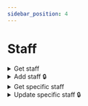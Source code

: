```yaml
---
sidebar_position: 4
---
```


# Staff

<details id="get-staff">
  <summary>Get staff</summary>

**GET** `https://staging-kaboom.herokuapp.com/v1/comics/staff/`

**Query params:**

| Name       | Example      | Type       | Required  |
|------------|--------------|------------|-----------|
| query      | john doe     | str        | no        |
| position * | penciller    | str        | no        |
| page **    | 1            | int        | no        |

\* to see a list of possible positions go [here](/docs/comics/staff-positions)

\*\* pagination purposes

**Response:**

```json
{
  "count": 2,
  "next": null,
  "previous": null,
  "results": [
    {
      "id": 2,
      "position": {
        "id": 8,
        "position": "Designer"
      },
      "name": "James Halliday",
      "image": "",
      "date_of_birth": "1972-06-12",
      "date_of_death": "2039-04-15",
      "age": 66,
      "biography": "",
      "date_created": "2022-01-29T14:37:05.876780Z"
    },
    {
      "id": 1,
      "position": {
        "id": 2,
        "position": "Penciller"
      },
      "name": "John Doe",
      "image": "",
      "date_of_birth": "1988-11-10",
      "date_of_death": "2005-04-15",
      "age": 16,
      "biography": "Best penciller in the world",
      "date_created": "2022-01-29T14:25:18.610113Z"
    }
  ]
}
```

</details>

<details id="add-staff">
  <summary>Add staff 🔒</summary>

**POST** `https://staging-kaboom.herokuapp.com/v1/comics/staff/`

**Headers:**

| Name          | Value                   | Required   |
|---------------|-------------------------|------------|
| Authorization | Token user_access_token | yes        |

**JSON Body:**

| Name                  | Required   |
|-----------------------|------------|
| name                  | yes        |
| position              | no         |
| date_of_birth         | no         |
| date_of_death         | no         |
| biography             | no         |

Staff age is calculated server side so is not needed.

**Response:**

```json
{
  "id": 3,
  "position": {
    "id": 8,
    "position": "Designer"
  },
  "name": "James Halliday",
  "image": "",
  "date_of_birth": "1972-06-12",
  "date_of_death": "2039-04-15",
  "age": 66,
  "biography": "",
  "date_created": "2022-01-31T20:18:41.707870Z"
}
```

</details>

<details id="get-spec-staff">
  <summary>Get specific staff</summary>

**GET** `https://staging-kaboom.herokuapp.com/v1/comics/staff/{staff_id}/`

**Response:**

```json
{
  "id": 1,
  "position": {
    "id": 2,
    "position": "Penciller"
  },
  "name": "John Doe",
  "image": "",
  "date_of_birth": "1988-11-10",
  "date_of_death": "2005-04-15",
  "age": 16,
  "biography": "Best penciller in the world",
  "date_created": "2022-01-29T14:25:18.610113Z"
}
```

</details>

<details id="update-spec-staff">
  <summary>Update specific staff 🔒</summary>

**PATCH** `https://staging-kaboom.herokuapp.com/v1/comics/staff/{staff_id}/`

**Headers:**

| Name          | Value                   | Required   |
|---------------|-------------------------|------------|
| Authorization | Token user_access_token | yes        |

**JSON Body:**

| Name                  | Required   |
|-----------------------|------------|
| name                  | no         |
| position              | no         |
| date_of_birth         | no         |
| date_of_death         | no         |
| biography             | no         |

**Response:**

```json
{
  "id": 1,
  "position": {
    "id": 2,
    "position": "Penciller"
  },
  "name": "John Doe",
  "image": "",
  "date_of_birth": "1988-11-10",
  "date_of_death": "2006-04-15",
  "age": 17,
  "biography": "Best penciller in the world",
  "date_created": "2022-01-31T20:24:36.930494Z"
}
```

</details>